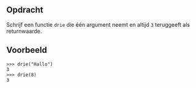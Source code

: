 ## Opdracht
Schrijf een functie `drie` die één argument neemt en altijd `3` teruggeeft als returnwaarde.

## Voorbeeld

```console?lang=python&prompt=>>>
>>> drie("Hallo")
3
>>> drie(8)
3
```
